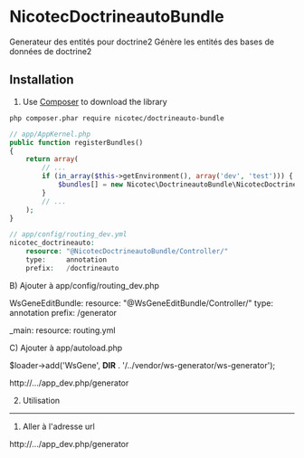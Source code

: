 # NicotecDoctrineautoBundle

Generateur des entités pour doctrine2
Génère les entités des bases de données de doctrine2

Installation
------------

1) Use [Composer](https://getcomposer.org/) to download the library

```
php composer.phar require nicotec/doctrineauto-bundle
```

```php
// app/AppKernel.php
public function registerBundles()
{
    return array(
        // ...
        if (in_array($this->getEnvironment(), array('dev', 'test'))) {
            $bundles[] = new Nicotec\DoctrineautoBundle\NicotecDoctrineautoBundle();
        }
        // ...
    );
}
```

```php
// app/config/routing_dev.yml
nicotec_doctrineauto:
    resource: "@NicotecDoctrineautoBundle/Controller/"
    type:     annotation
    prefix:   /doctrineauto
```



B) Ajouter à app/config/routing_dev.php

WsGeneEditBundle:
    resource: "@WsGeneEditBundle/Controller/"
    type:     annotation
    prefix:   /generator

_main:
    resource: routing.yml


C) Ajouter à app/autoload.php

$loader->add('WsGene', __DIR__ . '/../vendor/ws-generator/ws-generator');


http://.../app_dev.php/generator





2) Utilisation
----------------------------------

1) Aller à l'adresse url

http://.../app_dev.php/generator